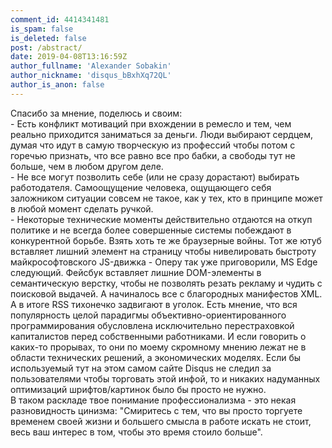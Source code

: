 ```yaml
---
comment_id: 4414341481
is_spam: false
is_deleted: false
post: /abstract/
date: 2019-04-08T13:16:59Z
author_fullname: 'Alexander Sobakin'
author_nickname: 'disqus_bBxhXq72QL'
author_is_anon: false
---
```


<p>Спасибо за мнение, поделюсь и своим:<br>- Есть конфликт мотиваций при вхождении в ремесло и тем, чем реально приходится заниматься за деньги. Люди выбирают сердцем, думая что идут в самую творческую из профессий чтобы потом с горечью признать, что все равно все про бабки, а свободы тут не больше, чем в любом другом деле.<br>- Не все могут позволить себе (или не сразу дорастают) выбирать работодателя. Самоощущение человека, ощущающего себя заложником ситуации совсем не такое, как у тех, кто в принципе может в любой момент сделать ручкой.<br>- Некоторые технические моменты действительно отдаются на откуп политике и не всегда более совершенные системы побеждают в конкурентной борьбе. Взять хоть те же браузерные войны. Тот же ютуб вставляет лишний элемент на страницу чтобы нивелировать быстроту майкрософтовского JS-движка - Оперу так уже приговорили, MS Edge следующий. Фейсбук вставляет лишние DOM-элементы в семантическую верстку, чтобы не позволять резать рекламу и чудить с поисковой выдачей. А начиналось все с благородных манифестов XML. А в итоге RSS тихонечко задвигают в уголок. Есть мнение, что вся популярность целой парадигмы объективно-ориентированного программирования обусловлена исключительно перестраховкой капиталистов перед собственными работниками. И если говорить о каких-то прорывах, то они по моему скромному мнению лежат не в области технических решений, а экономических моделях. Если бы используемый тут на этом самом сайте Disqus  не следил за пользователями чтобы торговать этой инфой, то и никаких надуманных оптимизаций шрифтов/картинок было бы просто не нужно.<br>В таком раскладе твое понимание профессионализма - это некая разновидность цинизма: "Смиритесь с тем, что вы просто торгуете временем своей жизни и большего смысла в работе искать не стоит, весь ваш интерес в том, чтобы это время стоило больше".</p>
